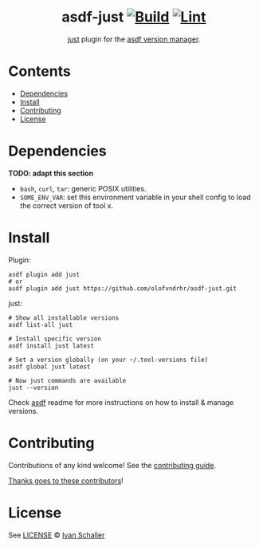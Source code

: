 <div align="center">

# asdf-just [![Build](https://github.com/olofvndrhr/asdf-just/actions/workflows/build.yml/badge.svg)](https://github.com/olofvndrhr/asdf-just/actions/workflows/build.yml) [![Lint](https://github.com/olofvndrhr/asdf-just/actions/workflows/lint.yml/badge.svg)](https://github.com/olofvndrhr/asdf-just/actions/workflows/lint.yml)


[just](https://just.systems/man/en/) plugin for the [asdf version manager](https://asdf-vm.com).

</div>

# Contents

- [Dependencies](#dependencies)
- [Install](#install)
- [Contributing](#contributing)
- [License](#license)

# Dependencies

**TODO: adapt this section**

- `bash`, `curl`, `tar`: generic POSIX utilities.
- `SOME_ENV_VAR`: set this environment variable in your shell config to load the correct version of tool x.

# Install

Plugin:

```shell
asdf plugin add just
# or
asdf plugin add just https://github.com/olofvndrhr/asdf-just.git
```

just:

```shell
# Show all installable versions
asdf list-all just

# Install specific version
asdf install just latest

# Set a version globally (on your ~/.tool-versions file)
asdf global just latest

# Now just commands are available
just --version
```

Check [asdf](https://github.com/asdf-vm/asdf) readme for more instructions on how to
install & manage versions.

# Contributing

Contributions of any kind welcome! See the [contributing guide](contributing.md).

[Thanks goes to these contributors](https://github.com/olofvndrhr/asdf-just/graphs/contributors)!

# License

See [LICENSE](LICENSE) © [Ivan Schaller](https://github.com/olofvndrhr/)
